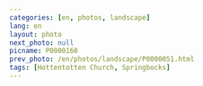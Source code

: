 ```yaml
---
categories: [en, photos, landscape]
lang: en
layout: photo
next_photo: null
picname: P0000160
prev_photo: /en/photos/landscape/P0000051.html
tags: [Hottentotten Church, Springbocks]
---
```

